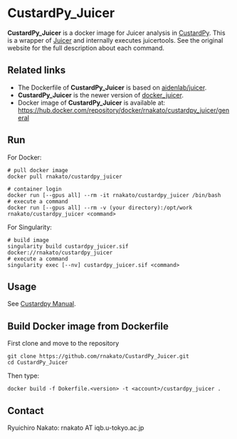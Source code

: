 # CustardPy_Juicer

**CustardPy_Juicer** is a docker image for Juicer analysis in [CustardPy](https://github.com/rnakato/CustardPy).
This is a wrapper of [Juicer](https://github.com/aidenlab/juicer/wiki) and internally executes juicertools. See the original website for the full description about each command.

## Related links

- The Dockerfile of **CustardPy_Juicer** is based on [aidenlab/juicer](https://hub.docker.com/r/aidenlab/juicer).
- **CustardPy_Juicer** is the newer version of [docker_juicer](https://github.com/rnakato/docker_juicer).
- Docker image of **CustardPy_Juicer** is available at: https://hub.docker.com/repository/docker/rnakato/custardpy_juicer/general

## Run

For Docker:

    # pull docker image
    docker pull rnakato/custardpy_juicer 

    # container login
    docker run [--gpus all] --rm -it rnakato/custardpy_juicer /bin/bash
    # execute a command
    docker run [--gpus all] --rm -v (your directory):/opt/work rnakato/custardpy_juicer <command>

For Singularity:

    # build image
    singularity build custardpy_juicer.sif docker://rnakato/custardpy_juicer
    # execute a command
    singularity exec [--nv] custardpy_juicer.sif <command>

## Usage

See [Custardpy Manual](https://custardpy-juicer.readthedocs.io/en/latest/index.html).

## Build Docker image from Dockerfile
First clone and move to the repository

    git clone https://github.com/rnakato/CustardPy_Juicer.git
    cd CustardPy_Juicer

Then type:

    docker build -f Dokerfile.<version> -t <account>/custardpy_juicer .

## Contact

Ryuichiro Nakato: rnakato AT iqb.u-tokyo.ac.jp
